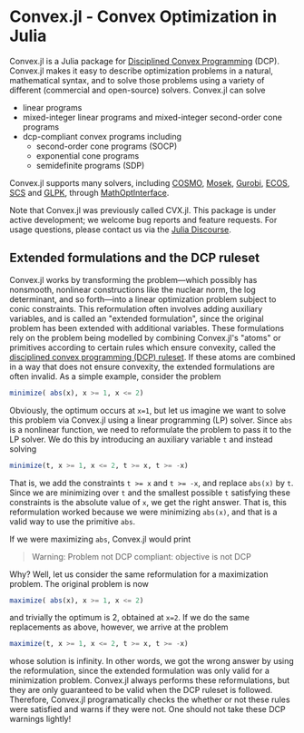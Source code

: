 Convex.jl - Convex Optimization in Julia
========================================

Convex.jl is a Julia package for [Disciplined Convex
Programming](http://dcp.stanford.edu/) (DCP). Convex.jl makes it easy to
describe optimization problems in a natural, mathematical syntax, and to solve
those problems using a variety of different (commercial and open-source)
solvers. Convex.jl can solve

-   linear programs
-   mixed-integer linear programs and mixed-integer second-order cone programs
-   dcp-compliant convex programs including
    -   second-order cone programs (SOCP)
    -   exponential cone programs
    -   semidefinite programs (SDP)

Convex.jl supports many solvers, including
[COSMO](https://github.com/oxfordcontrol/COSMO.jl),
[Mosek](https://github.com/JuliaOpt/Mosek.jl),
[Gurobi](https://github.com/JuliaOpt/gurobi.jl),
[ECOS](https://github.com/JuliaOpt/ECOS.jl),
[SCS](https://github.com/karanveerm/SCS.jl) and
[GLPK](https://github.com/JuliaOpt/GLPK.jl), through
[MathOptInterface](https://github.com/JuliaOpt/MathOptInterface.jl).

Note that Convex.jl was previously called CVX.jl. This package is under active
development; we welcome bug reports and feature requests. For usage questions,
please contact us via the [Julia
Discourse](https://discourse.julialang.org/c/domain/opt).

## Extended formulations and the DCP ruleset

Convex.jl works by transforming the problem—which possibly has nonsmooth,
nonlinear constructions like the nuclear norm, the log determinant, and so
forth—into a linear optimization problem subject to conic constraints. This
reformulation often involves adding auxiliary variables, and is called an
"extended formulation", since the original problem has been extended with
additional variables. These formulations rely on the problem being modelled by
combining Convex.jl's "atoms" or primitives according to certain rules which
ensure convexity, called the [disciplined convex programming (DCP)
ruleset](http://cvxr.com/cvx/doc/dcp.html). If these atoms are combined in a way
that does not ensure convexity, the extended formulations are often invalid. As
a simple example, consider the problem

```julia
minimize( abs(x), x >= 1, x <= 2)
```

Obviously, the optimum occurs at `x=1`, but let us imagine we want to solve this
problem via Convex.jl using a linear programming (LP) solver. Since `abs` is a
nonlinear function, we need to reformulate the problem to pass it to the LP
solver. We do this by introducing an auxiliary variable `t` and instead solving

```julia
minimize(t, x >= 1, x <= 2, t >= x, t >= -x)
```

That is, we add the constraints `t >= x` and `t >= -x`, and replace `abs(x)` by
`t`. Since we are minimizing over `t` and the smallest possible `t` satisfying
these constraints is the absolute value of `x`, we get the right answer. That
is, this reformulation worked because we were minimizing `abs(x)`, and that is a
valid way to use the primitive `abs`.

If we were maximizing `abs`, Convex.jl would print

> Warning: Problem not DCP compliant: objective is not DCP

Why? Well, let us consider the same reformulation for a maximization problem.
The original problem is now

```julia
maximize( abs(x), x >= 1, x <= 2)
```

and trivially the optimum is 2, obtained at `x=2`. If we do the same
replacements as above, however, we arrive at the problem

```julia
maximize(t, x >= 1, x <= 2, t >= x, t >= -x)
```

whose solution is infinity. In other words, we got the wrong answer by using the
reformulation, since the extended formulation was only valid for a minimization
problem. Convex.jl always performs these reformulations, but they are only
guaranteed to be valid when the DCP ruleset is followed. Therefore, Convex.jl
programatically checks the whether or not these rules were satisfied and warns
if they were not. One should not take these DCP warnings lightly!
